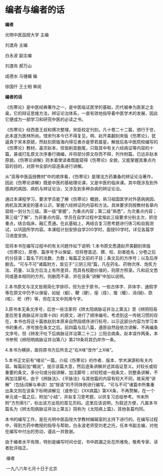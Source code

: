 # 编者与编者的话

**编者**

光明中医函授大学 主编

刘渡舟 主编

白永波 副主编

刘渡舟 郝万山

成德水 马锺媚  编

徐国仟 王士相 审阅



**编者的话**

《伤寒论》是中医经典箸作之一，是中医临证医学的基础，历代被奉为医家之圭臬。它的辩证思维方法，辨证论治体系，一直有效地指导着中医学术的发展，因此它便成为一部学习和研究中医的必读之书。

《伤寒论》经西晋王叔和撰次整理，宋臣校定刊刻，凡十卷二十二篇，颁行于世，此本遂为医林所尚。惜宋刊本今已不得复见，明、赵开美翻刻宋版《伤寒论》，犹逼真于宋本原貌，然赵刻原版海内得见者亦是寥若晨星。解放后各中医院校编写的《伤寒论》教材，虽宗赵本，但皆削首删尾，只取其中有关六经病证等内容的十篇，甚或打乱原文次序重行摘编，并将部分原文存而不释，列作附篇。已远非赵本原貌。《伤寒论讲解》则本着使读者既能窥得《伤寒论》全貌，又能掌握其重点内容的目的，对原书全部内容逐条进行讲解。

从“高等中医函授教材”中的顺序看，《伤寒论》是理法方药兼备的辨证论治著作，因此《伤寒论讲解》既是中医的基础理论课，又是中医的临床课。其中既涉及到外感病的病因、病机与辨证论治，又涉及到多种杂病的辨证论治。

通过本课程学习，要求学员能了解《伤寒论》概貌，熟习祖国医学对外感病病因、病机及其演变的基本认识，掌握六经辨证的内容和方法。具体要求则按教材各章内容统一划分为三级。第一级“掌握”，为重点内容；第二级“熟悉”，为次重点内容；第三级“了解”，为非重点内容。学员在自学过程中宜按此三级要求分别主次，抓住重点，结合临床，融汇贯通。在此基础上，再结合复习思考题进行练习和自我测试，以巩固所学内容。本课程计划安排自学200学时，面授50学时。详见各篇学习进度安排。

现将本书在编写过程中的有关问题作如下说明:
1.本书原文悉遵赵开美翻刻宋版《伤寒论》，原卷、篇序号予以保留，但将卷首述、撰、校、刻者姓名；分卷之后的分目录；篇名下的法数、方数；每篇正文前的子目；条文后的方序号；以及后序删去。“可与不可”诸篇附方，皆见于“三阴三阳”篇，凡在药名、药物次序、炮炙方法、药量、以及方后注上有所差异，而具有校勘价值的，则原方照录。凡和前文悉同或基本相同的方剂，则删而不录，并在该条“讲解”中加以说明。

2.本书原文与注文皆用简化字排印，但为忠于原书，一些古体字、异体字、通假字等在原文中仍予以保留，如蚘（蛔）、鞕（硬）、痓（痉）、煖（暖）、消(硝)、欬(咳）、柸（杯）等，但在注文中则用今字。

3.原书本无条文序号，后世一些注家将《辨太阳病脉证并治上第五》至《辨阴阳易差后劳复病脉证并治第十四》的原文，进行了顺序编号。考虑到这一传统习惯的存在，本书也将这十篇依赵刻本原来自然段顺序进行标号，以示这部分内容为学习本书的重点，序号放在条文之后。前四篇与后八篇，遵原自然段依次讲解，不再编条文序号。但《辨发汗吐下后病脉证并治第二十二》三阳合病条，赵本误作两条，本书参照《辨阳明病脉证并治第八》第219条将其仍并作一条。

4.本书为横排，故将原书方后所言之“右X味”改作“上X味”。

5.本书正文前有“绪论”一篇，介绍《伤寒论》的作者、版本、学术渊源和有关内容。每篇前加“概说”，提示该篇大意，然后逐条讲解并述其临证意义。对较长或较重要的条文，多分句或分段讲解，加注脚号；对较短或一般条文，则整条讲解，不再加注脚号。由于《辨脉法》、《平脉法》与其他篇的内容有较大不同，故采用“讲解”（包括词解与串讲）加“按语”的不同体例进行编写。“可与不可”诸篇中所集重出条文则在该条下标明讲解见（或参见）《XX病篇》第XX条，不再赘解。在一个单元或一篇之后，附加“小结”，并拟复习思考题，以供复习总结参考。书末所附“方剂索引”，标出该方出现的首见页码。这里应该说明，为叙述方便，凡属本书篇名为《辨太阳病脉证并治上第五》简称为《太阳病上篇》，其他各篇均同。


本书的编写工作，是在光明中医函授大学教材编辑室的主持下进行的。在编写过程中，得到方药中教授的指导与帮助，白永波老师受刘老之托，任本书副主编，对他在编写中付出的劳动，谨此一并致谢。

由于编者水平有限，特别是编写时间仓促，书中疏漏之处在所难免，敬希专家、读者批评指正。

​																												编者

​																												一九八六年七月十日于北京